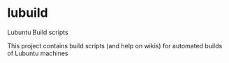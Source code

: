 lubuild
=======

Lubuntu Build scripts

This project contains build scripts (and help on wikis) for automated builds of Lubuntu machines
